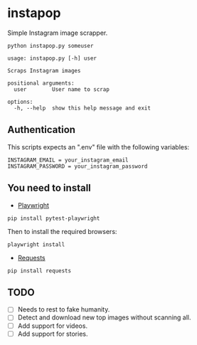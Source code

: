 # instapop

Simple Instagram image scrapper.

```
python instapop.py someuser
```

```
usage: instapop.py [-h] user

Scraps Instagram images

positional arguments:
  user        User name to scrap

options:
  -h, --help  show this help message and exit
```

## Authentication

This scripts expects an ".env" file with the following variables:

```
INSTAGRAM_EMAIL = your_instagram_email
INSTAGRAM_PASSWORD = your_instagram_password
```

## You need to install

-   [Playwright](https://playwright.dev/python/docs/intro)

```
pip install pytest-playwright
```

Then to install the required browsers:

```
playwright install
```

-   [Requests](https://pypi.org/project/requests/)

```
pip install requests
```

## TODO

-   [ ] Needs to rest to fake humanity.
-   [ ] Detect and download new top images without scanning all.
-   [ ] Add support for videos.
-   [ ] Add support for stories.
